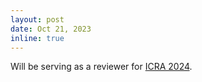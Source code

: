 ```yaml
---
layout: post
date: Oct 21, 2023
inline: true
---
```


Will be serving as a reviewer for [ICRA 2024](https://2024.ieee-icra.org/).